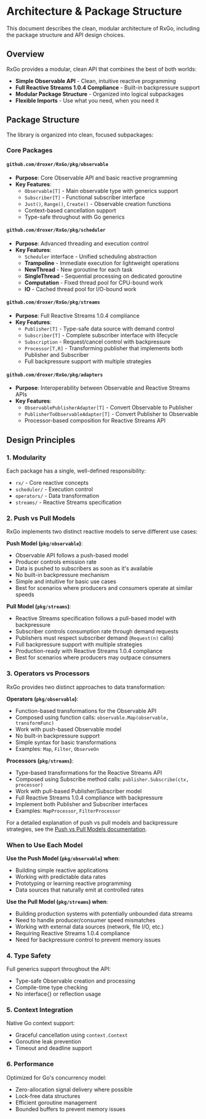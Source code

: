 # Architecture & Package Structure

This document describes the clean, modular architecture of RxGo, including the package structure and API design choices.

## Overview

RxGo provides a modular, clean API that combines the best of both worlds:

- **Simple Observable API** - Clean, intuitive reactive programming
- **Full Reactive Streams 1.0.4 Compliance** - Built-in backpressure support
- **Modular Package Structure** - Organized into logical subpackages
- **Flexible Imports** - Use what you need, when you need it

## Package Structure

The library is organized into clean, focused subpackages:

### Core Packages

#### `github.com/droxer/RxGo/pkg/observable`
- **Purpose**: Core Observable API and basic reactive programming
- **Key Features**:
  - `Observable[T]` - Main observable type with generics support
  - `Subscriber[T]` - Functional subscriber interface
  - `Just()`, `Range()`, `Create()` - Observable creation functions
  - Context-based cancellation support
  - Type-safe throughout with Go generics

#### `github.com/droxer/RxGo/pkg/scheduler`
- **Purpose**: Advanced threading and execution control
- **Key Features**:
  - `Scheduler` interface - Unified scheduling abstraction
  - **Trampoline** - Immediate execution for lightweight operations
  - **NewThread** - New goroutine for each task
  - **SingleThread** - Sequential processing on dedicated goroutine
  - **Computation** - Fixed thread pool for CPU-bound work
  - **IO** - Cached thread pool for I/O-bound work

#### `github.com/droxer/RxGo/pkg/streams`
- **Purpose**: Full Reactive Streams 1.0.4 compliance
- **Key Features**:
  - `Publisher[T]` - Type-safe data source with demand control
  - `Subscriber[T]` - Complete subscriber interface with lifecycle
  - `Subscription` - Request/cancel control with backpressure
  - `Processor[T,R]` - Transforming publisher that implements both Publisher and Subscriber
  - Full backpressure support with multiple strategies

#### `github.com/droxer/RxGo/pkg/adapters`
- **Purpose**: Interoperability between Observable and Reactive Streams APIs
- **Key Features**:
  - `ObservablePublisherAdapter[T]` - Convert Observable to Publisher
  - `PublisherToObservableAdapter[T]` - Convert Publisher to Observable
  - Processor-based composition for Reactive Streams API

## Design Principles

### 1. Modularity
Each package has a single, well-defined responsibility:
- `rx/` - Core reactive concepts
- `scheduler/` - Execution control
- `operators/` - Data transformation
- `streams/` - Reactive Streams specification

### 2. Push vs Pull Models
RxGo implements two distinct reactive models to serve different use cases:

**Push Model (`pkg/observable`)**:
- Observable API follows a push-based model
- Producer controls emission rate
- Data is pushed to subscribers as soon as it's available
- No built-in backpressure mechanism
- Simple and intuitive for basic use cases
- Best for scenarios where producers and consumers operate at similar speeds

**Pull Model (`pkg/streams`)**:
- Reactive Streams specification follows a pull-based model with backpressure
- Subscriber controls consumption rate through demand requests
- Publishers must respect subscriber demand (`Request(n)` calls)
- Full backpressure support with multiple strategies
- Production-ready with Reactive Streams 1.0.4 compliance
- Best for scenarios where producers may outpace consumers

### 3. Operators vs Processors

RxGo provides two distinct approaches to data transformation:

**Operators (`pkg/observable`)**:
- Function-based transformations for the Observable API
- Composed using function calls: `observable.Map(observable, transformFunc)`
- Work with push-based Observable model
- No built-in backpressure support
- Simple syntax for basic transformations
- Examples: `Map`, `Filter`, `ObserveOn`

**Processors (`pkg/streams`)**:
- Type-based transformations for the Reactive Streams API
- Composed using Subscribe method calls: `publisher.Subscribe(ctx, processor)`
- Work with pull-based Publisher/Subscriber model
- Full Reactive Streams 1.0.4 compliance with backpressure
- Implement both Publisher and Subscriber interfaces
- Examples: `MapProcessor`, `FilterProcessor`

For a detailed explanation of push vs pull models and backpressure strategies, see the [Push vs Pull Models documentation](./push-pull-models.md).

### When to Use Each Model

**Use the Push Model (`pkg/observable`) when**:
- Building simple reactive applications
- Working with predictable data rates
- Prototyping or learning reactive programming
- Data sources that naturally emit at controlled rates

**Use the Pull Model (`pkg/streams`) when**:
- Building production systems with potentially unbounded data streams
- Need to handle producer/consumer speed mismatches
- Working with external data sources (network, file I/O, etc.)
- Requiring Reactive Streams 1.0.4 compliance
- Need for backpressure control to prevent memory issues

### 4. Type Safety
Full generics support throughout the API:
- Type-safe Observable creation and processing
- Compile-time type checking
- No interface{} or reflection usage

### 5. Context Integration
Native Go context support:
- Graceful cancellation using `context.Context`
- Goroutine leak prevention
- Timeout and deadline support

### 6. Performance
Optimized for Go's concurrency model:
- Zero-allocation signal delivery where possible
- Lock-free data structures
- Efficient goroutine management
- Bounded buffers to prevent memory issues

